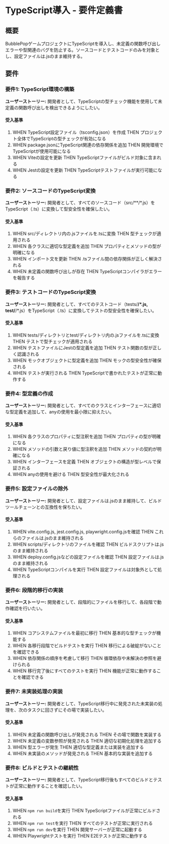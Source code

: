 # TypeScript導入 - 要件定義書

## 概要

BubblePopゲームプロジェクトにTypeScriptを導入し、未定義の関数呼び出しエラーや型関連のバグを防止する。ソースコードとテストコードのみを対象とし、設定ファイルは.jsのまま維持する。

## 要件

### 要件1: TypeScript環境の構築

**ユーザーストーリー:** 開発者として、TypeScriptの型チェック機能を使用して未定義の関数呼び出しを検出できるようにしたい。

#### 受入基準
1. WHEN TypeScript設定ファイル（tsconfig.json）を作成 THEN プロジェクト全体でTypeScriptの型チェックが有効になる
2. WHEN package.jsonにTypeScript関連の依存関係を追加 THEN 開発環境でTypeScriptが使用可能になる
3. WHEN Viteの設定を更新 THEN TypeScriptファイルがビルド対象に含まれる
4. WHEN Jestの設定を更新 THEN TypeScriptテストファイルが実行可能になる

### 要件2: ソースコードのTypeScript変換

**ユーザーストーリー:** 開発者として、すべてのソースコード（src/**/*.js）をTypeScript（.ts）に変換して型安全性を確保したい。

#### 受入基準
1. WHEN src/ディレクトリ内の.jsファイルを.tsに変換 THEN 型チェックが適用される
2. WHEN 各クラスに適切な型定義を追加 THEN プロパティとメソッドの型が明確になる
3. WHEN インポート文を更新 THEN .tsファイル間の依存関係が正しく解決される
4. WHEN 未定義の関数呼び出しが存在 THEN TypeScriptコンパイラがエラーを報告する

### 要件3: テストコードのTypeScript変換

**ユーザーストーリー:** 開発者として、すべてのテストコード（tests/**/*.js, test/**/*.js）をTypeScript（.ts）に変換してテストの型安全性を確保したい。

#### 受入基準
1. WHEN tests/ディレクトリとtest/ディレクトリ内の.jsファイルを.tsに変換 THEN テストで型チェックが適用される
2. WHEN テストファイルにJestの型定義を追加 THEN テスト関数の型が正しく認識される
3. WHEN モックオブジェクトに型定義を追加 THEN モックの型安全性が確保される
4. WHEN テストが実行される THEN TypeScriptで書かれたテストが正常に動作する

### 要件4: 型定義の作成

**ユーザーストーリー:** 開発者として、すべてのクラスとインターフェースに適切な型定義を追加して、anyの使用を最小限に抑えたい。

#### 受入基準
1. WHEN 各クラスのプロパティに型注釈を追加 THEN プロパティの型が明確になる
2. WHEN メソッドの引数と戻り値に型注釈を追加 THEN メソッドの契約が明確になる
3. WHEN インターフェースを定義 THEN オブジェクトの構造が型レベルで保証される
4. WHEN anyの使用を避ける THEN 型安全性が最大化される

### 要件5: 設定ファイルの除外

**ユーザーストーリー:** 開発者として、設定ファイルは.jsのまま維持して、ビルドツールチェーンとの互換性を保ちたい。

#### 受入基準
1. WHEN vite.config.js, jest.config.js, playwright.config.jsを確認 THEN これらのファイルは.jsのまま維持される
2. WHEN scripts/ディレクトリのファイルを確認 THEN ビルドスクリプトは.jsのまま維持される
3. WHEN deploy.config.jsなどの設定ファイルを確認 THEN 設定ファイルは.jsのまま維持される
4. WHEN TypeScriptコンパイルを実行 THEN 設定ファイルは対象外として処理される

### 要件6: 段階的移行の実装

**ユーザーストーリー:** 開発者として、段階的にファイルを移行して、各段階で動作確認を行いたい。

#### 受入基準
1. WHEN コアシステムファイルを最初に移行 THEN 基本的な型チェックが機能する
2. WHEN 各移行段階でビルドテストを実行 THEN 移行による破綻がないことを確認できる
3. WHEN 依存関係の順序を考慮して移行 THEN 循環依存や未解決の参照を避けられる
4. WHEN 移行完了後にすべてのテストを実行 THEN 機能が正常に動作することを確認できる

### 要件7: 未実装処理の実装

**ユーザーストーリー:** 開発者として、TypeScript移行中に発見された未実装の処理を、次のタスクに回さずにその場で実装したい。

#### 受入基準
1. WHEN 未定義の関数呼び出しが発見される THEN その場で関数を実装する
2. WHEN 未定義の変数参照が発見される THEN 適切な初期化処理を追加する
3. WHEN 型エラーが発生 THEN 適切な型定義または実装を追加する
4. WHEN 未実装のメソッドが発見される THEN 基本的な実装を追加する

### 要件8: ビルドとテストの継続性

**ユーザーストーリー:** 開発者として、TypeScript移行後もすべてのビルドとテストが正常に動作することを確認したい。

#### 受入基準
1. WHEN `npm run build`を実行 THEN TypeScriptファイルが正常にビルドされる
2. WHEN `npm run test`を実行 THEN すべてのテストが正常に実行される
3. WHEN `npm run dev`を実行 THEN 開発サーバーが正常に起動する
4. WHEN Playwrightテストを実行 THEN E2Eテストが正常に動作する